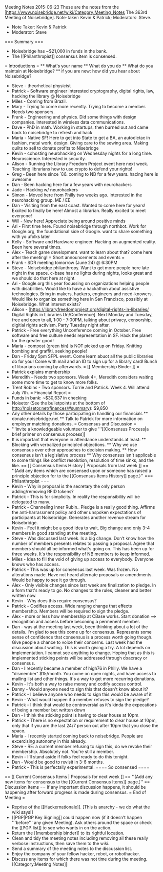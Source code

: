 Meeting Notes 2015-06-23 
 These are the notes from the [https://www.noisebridge.net/wiki/Category:Meeting_Notes The 363rd Meeting of Noisebridge]. Note-taker: Kevin &amp; Patrick; Moderators: Steve.

* Note Taker: Kevin &amp; Patrick
* Moderator: Steve

=== Summary ===
* Noisebridge has ~$21,000 in funds in the bank.
* The [[Philanthropist]] consensus item is consensed.

= Introductions =
** What's your name
** What do you do
** What do you maintain at Noisebridge?
** if you are new: how did you hear about Noisebridge?
* Steve - theorhetical physicist
* Patrick - Software engineer interested cryptography, digital rights, law, hacking the library @ Noisebridge
* Miles - Coming from Brazil.
* Mary - Trying to come more recently. Trying to become a member. Needs two sponsers.
* Frank - Engineering and physics. Did some things with design companies. Interested in wireless data communications.
* Dave - PhD in math. Working in startups, then burned out and came back to noisebridge to refresh and hack
* Maria - Native SF! Here to get into State to get a BA, an autodictac in fashion, metal work, design. Giving care to the sewing area. Making quilts to sell to donate profits to Nisebridge
* Kevin - cohosting neurohacking on Wednesday nights for a long time. Neuroscience. Interested in security. 
* Alison - Running the Library Freedom Project event here next week. Teaching librarians how to use crypto to defend your rights!
* Greg - Been here since `86. coming to NB for a few years. hacing here is awesome
* Dan - Been hacking here for a few years with neurohackers
* Jade - Hacking w/ neurohackers
* Simon - Moved here from Philly two weeks ago. Interested in the neurohacking group.  ME / EE
* Dan - Visiting from the east coast. Wanted to come here for years! Excited to finally be here! Almost a librarian. Really excited to meet everyone!
* Will - New here! Appreciate being around positive minds
* Ari - First time here. Found noisebridge through northbot. Work for Google.org, the foundational side of Google. want to share something with yo ufolks later
* Kelly - Software and Hardware engineer. Hacking on augmented reality. Been here several times. 
* Alex - Teach game development. want to learn about that? come here after the meeting!
= Short announcements and events =
* Frank - SDR meeting tomorrow (June 24) @ 6:30PM
* Steve - Noisebridge philanthropy. Want to get more people here late night in the space. c-base has no lights during nights, looks great and we should do that here at night.
* Ari - Google.org this year focussing on organizations helping people with disabilities. Would like to have a hackathon about assistive technologies. Bring in makers, hackers, engineers and need-knowers. Would like to organize something here in San Francisco, possibly at Noisebridge. What interest exists?
* Alison - [https://libraryfreedomproject.org/digital-rights-in-libraries/ Digital Rights in Libraries Un/Conference]. Next Monday and Tuesday, free and open to all, 1:00 - 7:00PM, talking about privacy, censorship, digitial rights activism. Party Tuesday night after.
* Patrick - Free everything Unconference coming in October. Free software and free culture needs representation in SF. Hack the planet for the greater good!
* Maria - compost (green bin) is NOT picked up on Friday. Knitting bombing and graffiti, seeking people!
* Dan - Friday 5pm SFPL event. Come learn abuot all the public libraries do for you! Come with mail and an ID to sign up for a library card! Bunch of librarians coming by afterwards.
= [[ Membership Binder ]] =
* Patrick explains membership
* Meredith - Needs two sponsors. Week 4+, Meredith considers waiting some more time to get to know more folks.
* Trent Robins - Two sponsors. Torrie and Patrick. Week 4. Will attend July 7th.
= Financial Report =
* Funds in bank: ~$30,637 in checking
* Noisetor (See the bulletpoints at the bottom of http://noisetor.net/finances/#summary): $9,850
* Any other details by those participating in handling our financials
** donate.noisebridge.net
** Talk to Patrick for more information on employer matching donations.
= Consensus and Discussion =
* '''invite a knowledgeable volunteer to give '''[[Consensus Process|a brief primer on consensus process]]
* It is important that everyone in attendance understands at least:
** Blocking with verbalized principled objections.
** Why we use consensus over other approaches to decision making.
** How consensus isn't a legislative process
** Why consensus isn't applicable to some things like conflict resolution, resolution of time sinks, and the like.
== [[ Consensus Items History | Proposals from last week ]] ==
''(Add any items which are consensed upon or someone has raised a principle objection for to the [[Consensus Items History]] page.)''
=== Philanthropist ===
* Kevin - Why in proposal is the secretary the only person adding/removing RFID tokens?
* Patrick - This is for simplicity. In reality the responsibility will be delegated to many.
* Patrick - Channeling inner Rubin.. Pledge is a really good thing. Affirms the anti-harrassment policy and other unspoken expectations of participants at Noisebridge. Generates another revenue stream for Noisebridge.
* Kevin - Feel it might be a good idea to wait. Big change and only 3-4 members in good standing at the meeting.
* Steve - Was discussed last week. Is a big change. Don't know how the number of members presents relates to passing a proposal. Agree that members should all be informed what's going on. This has been up for three weeks. It's the responsibility of NB members to keep informed.
* Miles - Idea to fill the void of giving up access to everybody. Everyone knows who has access.
* Patrick - This was up for consensus last week. Was frozen. No alterations made. Have not heard alternate proposals or amendments. Would be happy to see it go through.
* Alex - Only visible changes since last week are finalization to pledge. In a form that's ready to go. No changes to the rules, cleaner and better written now.
* Kevin - Why does this require consensus?
* Patrick - Codifies access. Wide ranging change that effects membership. Members will be required to sign the pledge.
* Alex - more or less how membership at CBase works. Start donation ==> recognition and access before becoming a permenent member.
* Dan - was at the meeting last week, been thinking about a lot of the details. I'm glad to see this come up for consensus. Represents some sense of confidence that consensus is a process worth going though. Give people a chance to voice their concerns. Last week had the discussion about waiting. This is worth giving a try. A lot depends on implementation. I cannot see anything to change. Hoping that as this is implemented sticking points will be addressed through doacracy or consensus.
* Dan - I recently became a member of high76 in Philly. We have a "dismember" $15/month. You come on open nights, and have access to mailing list and other things. It's a way to get more recurring donations. 
* Kevin - It's both a way to raise money and codify access control.
* Danny - Would anyone need to sign this that doesn't know about it?
* Patrick - I believe anyone who needs to sign this would be aware of it
* Kevin - What would happen if a member refuses to sign the pledge?
* Patrick - I think that would be controversial as it's kinda the expecations of being a member but written down
* Dan - I think the sticking point is having to clear house at 10pm.
* Patrick - There is no expectation or requirement to clear house at 10pm, only that if you are the last 24/7 person out after 10pm that you close the space.
* Maria - I recently started coming back to noisebridge. People are excercising autonomy in this already.
* Steve - RE: a current member refusing to sign this, do we revoke their membership. Absolutely not. You're still a member. 
* Kevin - I'll stand aside if folks feel ready to do this tonight.
* Dan - Would be good to revisit in 3-6 months.
* Patrick - This is perfectally experimental.
==== So consensed ====

== [[ Current Consensus Items | Proposals for next week ]] ==
''(Add any new items for consensus to the [[Current Consensus Items]] page.)''
== Discussion Items ==
If any important discussion happens, it should be happening after forward progress is made during consensus.
= End of Meeting =
* Reprise of the [[Hackernationale]]. [This is anarchy - we do what the wiki says!]
* [[PGP|PGP Key Signing]] could happen now (if it doesn't happen '''before''' any given Meeting).  Ask others around the space or check the [[PGP|list]] to see who wants in on the action.
* Return the [[membership binder]] to its rightful location.
* Clean and tidy the meeting notes including removing all these really verbose instructions, then save them to the wiki.
* Send a summary of the meeting notes to the discussion list.
* Enjoy the company of your fellow hacker, robot, or robothacker.
* Discuss any items for which there was not time during the meeting.
[[Category:Meeting Notes]]